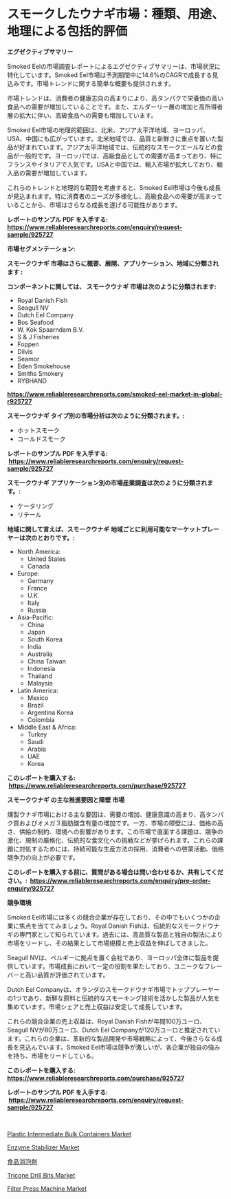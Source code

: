 <p><h1>スモークしたウナギ市場：種類、用途、地理による包括的評価</h1></p><p><strong>エグゼクティブサマリー</strong></p>
<p><p>Smoked Eelの市場調査レポートによるエグゼクティブサマリーは、市場状況に特化しています。Smoked Eel市場は予測期間中に14.6%のCAGRで成長する見込みです。市場トレンドに関する簡単な概要も提供されます。</p><p>市場トレンドは、消費者の健康志向の高まりにより、高タンパクで栄養価の高い食品への需要が増加していることです。また、エルダーリー層の増加と高所得者層の拡大に伴い、高級食品への需要も増加しています。</p><p>Smoked Eel市場の地理的範囲は、北米、アジア太平洋地域、ヨーロッパ、USA、中国にも広がっています。北米地域では、品質と新鮮さに重点を置いた製品が好まれています。アジア太平洋地域では、伝統的なスモークエールなどの食品が一般的です。ヨーロッパでは、高級食品としての需要が高まっており、特にフランスやイタリアで人気です。USAと中国では、輸入市場が拡大しており、輸入品の需要が増加しています。</p><p>これらのトレンドと地理的な範囲を考慮すると、Smoked Eel市場は今後も成長が見込まれます。特に消費者のニーズが多様化し、高級食品への需要が高まっていることから、市場はさらなる成長を遂げる可能性があります。</p></p>
<p><strong>レポートのサンプル PDF を入手する: <a href="https://www.reliableresearchreports.com/enquiry/request-sample/925727">https://www.reliableresearchreports.com/enquiry/request-sample/925727</a></strong></p>
<p><strong>市場セグメンテーション:</strong></p>
<p><strong> スモークウナギ 市場はさらに概要、展開、アプリケーション、地域に分類されます :</strong></p>
<p><strong>コンポーネントに関しては、 スモークウナギ 市場は次のように分類されます: &nbsp;</strong></p>
<p><ul><li>Royal Danish Fish</li><li>Seagull NV</li><li>Dutch Eel Company</li><li>Bos Seafood</li><li>W. Kok Spaarndam B.V.</li><li>S & J Fisheries</li><li>Foppen</li><li>Dilvis</li><li>Seamor</li><li>Eden Smokehouse</li><li>Smiths Smokery</li><li>RYBHAND</li></ul></p>
<p><strong><a href="https://www.reliableresearchreports.com/smoked-eel-market-in-global-r925727">https://www.reliableresearchreports.com/smoked-eel-market-in-global-r925727</a></strong></p>
<p><strong> スモークウナギ タイプ別の市場分析は次のように分類されます。:</strong></p>
<p><ul><li>ホットスモーク</li><li>コールドスモーク</li></ul></p>
<p><strong>レポートのサンプル PDF を入手する: &nbsp;<a href="https://www.reliableresearchreports.com/enquiry/request-sample/925727">https://www.reliableresearchreports.com/enquiry/request-sample/925727</a></strong></p>
<p><strong> スモークウナギ アプリケーション別の市場産業調査は次のように分類されます。:</strong></p>
<p><ul><li>ケータリング</li><li>リテール</li></ul></p>
<p><strong>地域に関して言えば、スモークウナギ 地域ごとに利用可能なマーケットプレーヤーは次のとおりです。:</strong></p>
<p><ul>
    <li>
        North America:
        <ul>
            <li>United States</li>
            <li>Canada</li>
        </ul>
    </li>
    <li>
        Europe:
        <ul>
            <li>Germany</li>
            <li>France</li>
            <li>U.K.</li>
            <li>Italy</li>
            <li>Russia</li>
        </ul>
    </li>
    <li>
        Asia-Pacific:
        <ul>
            <li>China</li>
            <li>Japan</li>
            <li>South Korea</li>
            <li>India</li>
            <li>Australia</li>
            <li>China Taiwan</li>
            <li>Indonesia</li>
            <li>Thailand</li>
            <li>Malaysia</li>
        </ul>
    </li>
    <li>
        Latin America:
        <ul>
            <li>Mexico</li>
            <li>Brazil</li>
            <li>Argentina Korea</li>
            <li>Colombia</li>
        </ul>
    </li>
    <li>
        Middle East & Africa:
        <ul>
            <li>Turkey</li>
            <li>Saudi</li>
            <li>Arabia</li>
            <li>UAE</li>
            <li>Korea</li>
        </ul>
    </li>
    </ul></p>
<p><strong>このレポートを購入する: &nbsp;<a href="https://www.reliableresearchreports.com/purchase/925727">https://www.reliableresearchreports.com/purchase/925727</a></strong></p>
<p><strong>スモークウナギ の主な推進要因と障壁 市場</strong></p>
<p><p>燻製ウナギ市場における主な要因は、需要の増加、健康意識の高まり、高タンパク質およびオメガ３脂肪酸含有量の増加です。一方、市場の障壁には、価格の高さ、供給の制約、環境への影響があります。この市場で直面する課題は、競争の激化、規制の厳格化、伝統的な食文化への挑戦などが挙げられます。これらの課題に対処するためには、持続可能な生産方法の採用、消費者への啓蒙活動、価格競争力の向上が必要です。</p></p>
<p><strong>このレポートを購入する前に、質問がある場合は問い合わせるか、共有してください。:&nbsp; <a href="https://www.reliableresearchreports.com/enquiry/pre-order-enquiry/925727">https://www.reliableresearchreports.com/enquiry/pre-order-enquiry/925727</a></strong></p>
<p><strong>競争環境</strong></p>
<p><p>Smoked Eel市場には多くの競合企業が存在しており、その中でもいくつかの企業に焦点を当ててみましょう。Royal Danish Fishは、伝統的なスモークドウナギの専門家として知られています。過去には、高品質な製品と独自の製法により市場をリードし、その結果として市場規模と売上収益を伸ばしてきました。</p><p>Seagull NVは、ベルギーに拠点を置く会社であり、ヨーロッパ全体に製品を提供しています。市場成長において一定の役割を果たしており、ユニークなフレーバーと高い品質が評価されています。</p><p>Dutch Eel Companyは、オランダのスモークドウナギ市場でトッププレーヤーの1つであり、新鮮な原料と伝統的なスモーキング技術を活かした製品が人気を集めています。市場シェアと売上収益は安定して成長しています。</p><p>これらの競合企業の売上収益は、Royal Danish Fishが年間100万ユーロ、Seagull NVが80万ユーロ、Dutch Eel Companyが120万ユーロと推定されています。これらの企業は、革新的な製品開発や市場戦略によって、今後さらなる成長を見込んでいます。Smoked Eel市場は競争が激しいが、各企業が独自の強みを持ち、市場をリードしている。</p></p>
<p><strong>このレポートを購入する: &nbsp; <a href="https://www.reliableresearchreports.com/purchase/925727">https://www.reliableresearchreports.com/purchase/925727</a></strong></p>
<p><strong>レポートのサンプル PDF を入手する: &nbsp;<a href="https://www.reliableresearchreports.com/enquiry/request-sample/925727">https://www.reliableresearchreports.com/enquiry/request-sample/925727</a></strong><strong></strong></p>
<p>&nbsp;</p>
<p><p><a href="https://issuu.com/reportprime-2/docs/plastic-intermediate-bulk-containers-market-size-2">Plastic Intermediate Bulk Containers Market</a></p><p><a href="https://issuu.com/reportprime-2/docs/enzyme-stabilizer-market-size-2030.pptx">Enzyme Stabilizer Market</a></p><p><a href="https://github.com/NashBeahan2023/Market-Research-Report-List-1/blob/main/214153422848.md">食品消泡剤</a></p><p><a href="https://view.publitas.com/reportprime-1/tricone-drill-bits-market-size-reflecting-a-forecast-till-2031-market-by-type-by-application-and-by-geography/">Tricone Drill Bits Market</a></p><p><a href="https://github.com/johnbach50/Market-Research-Report-List-2/blob/main/filter-press-machine-market.md">Filter Press Machine Market</a></p></p>
